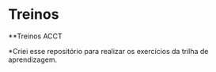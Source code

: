 # Treinos
**Treinos ACCT

*Criei esse repositório para realizar os exercícios da trilha de aprendizagem.
